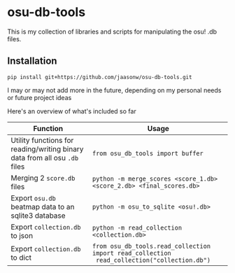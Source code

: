 # osu-db-tools

This is my collection of libraries and scripts for manipulating the osu! .db files.


## Installation
```
pip install git+https://github.com/jaasonw/osu-db-tools.git
```

I may or may not add more in the future, depending on my personal needs or future 
project ideas

Here's an overview of what's included so far

| Function                                                                   | Usage                                                                             |
| -------------------------------------------------------------------------- |-----------------------------------------------------------------------------------|
| Utility functions for reading/writing binary data from all osu `.db` files | `from osu_db_tools import buffer`                                                 |
| Merging 2 `score.db` files                                                 | `python -m merge_scores <score_1.db> <score_2.db> <final_scores.db>` |
| Export `osu.db` beatmap data to an sqlite3 database                        | `python -m osu_to_sqlite <osu!.db>`                                  |
| Export `collection.db` to json                                             | `python -m read_collection <collection.db>`                          |
| Export `collection.db` to dict                                             | `from osu_db_tools.read_collection import read_collection` <br />` read_collection("collection.db")` |
